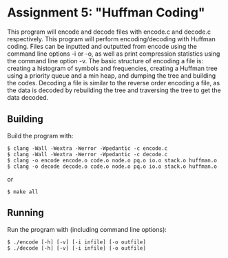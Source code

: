 # Assignment 5: "Huffman Coding"

This program will encode and decode files with encode.c and decode.c respectively. This program will perform encoding/decoding with Huffman coding. Files can be inputted and outputted from encode using the command line options -i or -o, as well as print compression statistics using the command line option -v. The basic structure of encoding a file is: creating a histogram of symbols and frequencies, creating a Huffman tree using a priority queue and a min heap, and dumping the tree and building the codes. Decoding a file is similar to the reverse order encoding a file, as the data is decoded by rebuilding the tree and traversing the tree to get the data decoded.

## Building

Build the program with:

```
$ clang -Wall -Wextra -Werror -Wpedantic -c encode.c
$ clang -Wall -Wextra -Werror -Wpedantic -c decode.c
$ clang -o encode encode.o code.o node.o pq.o io.o stack.o huffman.o
$ clang -o decode decode.o code.o node.o pq.o io.o stack.o huffman.o
```
or

```
$ make all
```

## Running

Run the program with (including command line options):

```
$ ./encode [-h] [-v] [-i infile] [-o outfile]
$ ./decode [-h] [-v] [-i infile] [-o outfile]
```



